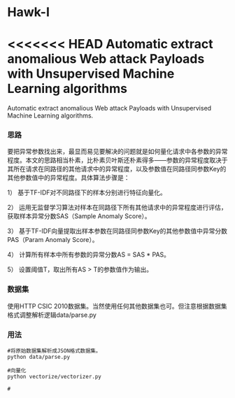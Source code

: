 # Hawk-I
<<<<<<< HEAD
Automatic extract anomalious Web attack Payloads with Unsupervised Machine Learning algorithms
=======
Automatic extract anomalious Web attack Payloads with Unsupervised Machine Learning algorithms.

### 思路
要把异常参数找出来，最显而易见要解决的问题就是如何量化请求中各参数的异常程度。本文的思路相当朴素，比朴素贝叶斯还朴素得多——参数的异常程度取决于其所在请求在同路径的其他请求中的异常程度，以及参数值在同路径同参数Key的其他参数值中的异常程度。具体算法步骤是：

1）	基于TF-IDF对不同路径下的样本分别进行特征向量化。

2）	运用无监督学习算法对样本在同路径下所有其他请求中的异常程度进行评估，获取样本异常分数SAS（Sample Anomaly Score）。

3）	基于TF-IDF向量提取出样本参数在同路径同参数Key的其他参数值中异常分数PAS（Param Anomaly Score）。

4）	计算所有样本中所有参数的异常分数AS = SAS * PAS。

5）	设置阈值T，取出所有AS > T的参数值作为输出。

### 数据集
使用HTTP CSIC 2010数据集。当然使用任何其他数据集也可。但注意根据数据集格式调整解析逻辑data/parse.py

### 用法
    #将原始数据集解析成JSON格式数据集。
    python data/parse.py
    
    #向量化
    python vectorize/vectorizer.py
    
    #
